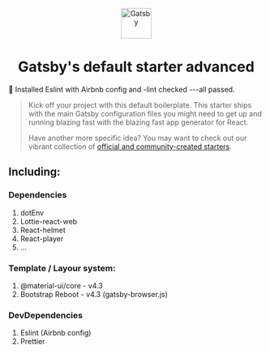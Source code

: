 
<p align="center">
  <a href="https://www.gatsbyjs.org">
    <img alt="Gatsby" src="https://www.gatsbyjs.org/monogram.svg" width="60" />
  </a>
</p>
<h1 align="center">
  Gatsby's default starter advanced
</h1>

🚀 Installed Eslint with Airbnb config and -lint checked ---all passed.

>Kick off your project with this default boilerplate. This starter ships with the main Gatsby configuration files you might need to get up and running blazing fast with the blazing fast app generator for React.
>
>Have another more specific idea? You may want to check out our vibrant collection of [official and community-created starters](https://www.gatsbyjs.org/docs/gatsby-starters/).

## Including:

### Dependencies

1. dotEnv
1. Lottie-react-web
1. React-helmet
1. React-player
1. ...

### Template / Layour system:

1. @material-ui/core - v4.3
1. Bootstrap Reboot - v4.3 (gatsby-browser.js)

### DevDependencies

1. Eslint (Airbnb config)
1. Prettier

